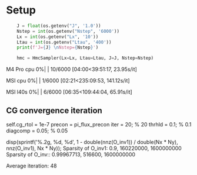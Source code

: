 # Setup

```py
    J = float(os.getenv("J", '1.0'))
    Nstep = int(os.getenv("Nstep", '6000'))
    Lx = int(os.getenv("Lx", '10'))
    Ltau = int(os.getenv("Ltau", '400'))
    print(f'J={J} \nNstep={Nstep}')

    hmc = HmcSampler(Lx=Lx, Ltau=Ltau, J=J, Nstep=Nstep)
```

M4 Pro cpu
  0%|                                                      | 10/6000 [04:00<39:51:17, 23.95s/it]

MSI cpu
  0%|                                      | 1/6000 [02:21<235:09:53, 141.12s/it]

MSI l40s
  0%|                                       | 6/6000 [06:35<109:44:04, 65.91s/it]


## CG convergence iteration

self.cg_rtol = 1e-7
precon = pi_flux_precon
    iter = 20; % 20
    thrhld = 0.1; % 0.1
    diagcomp = 0.05; % 0.05

disp(sprintf('%.2g, %d, %d', 1 - double(nnz(O_inv1)) / double(Nx * Ny), nnz(O_inv1), Nx * Ny));
Sparsity of O_inv1:
0.9, 160220000, 1600000000
Sparsity of O_inv::
0.99967713, 516600, 1600000000

Average iteration: 48
